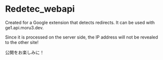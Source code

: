 # Redetec_webapi

Created for a Google extension that detects redirects.
It can be used with ge1.api.moru3.dev.

Since it is processed on the server side, the IP address will not be revealed to the other site!

公開をお楽しみに！
